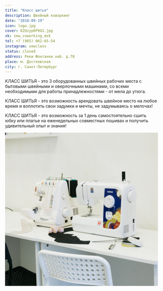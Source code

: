 ```yaml
---
title: "Класс шитья"
description: Швейный коворкинг
date: "2018-09-19"
icon: logo.jpg
cover: K2Qzyp6P6GI.jpg
vk: sew_coworking_msk
tel: +7 (965) 062-65-54
instagram: sewclass
status: closed
address: Реки Фонтанки наб. д.78
place: м. Достоевская
city: г. Санкт-Петербург
---
```


КЛАСС ШИТЬЯ - это 3 оборудованных швейных рабочих места с бытовыми швейными и оверлочными машинами, со всеми необходимыми для работы принадлежностями - от мела до утюга.

КЛАСС ШИТЬЯ - это возможность арендовать швейное место на любое время и воплотить свои задумки и мечты, не задумываясь о мелочах!

КЛАСС ШИТЬЯ - это возможность за 1 день самостоятельно сшить юбку или платье на еженедельных совместных пошивах и получить удивительный опыт и знания!

![](./ojt9MlIjToo.jpg)
